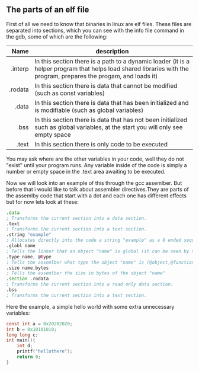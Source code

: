 ## The parts of an elf file

First of all we need to know that binaries in linux are elf files. These files are separated into sections, which you can see with the info file command in the gdb, some of which are the following:


|   Name   |                                            description                                                          |
|---------:|-----------------------------------------------------------------------------------------------------------------|
|.interp   |In this section there is a path to a dynamic loader (it is a helper program that helps load shared libraries with the program, prepares the progam, and loads it)                                                                              |
|.rodata   |In this section there is data that cannot be modified (such as const variables)                                  |
|.data     |In this section there is data that has been initialized and is modifiable (such as global variables)             |
|.bss      |In this section there is data that has not been initialized such as global variables, at the start you will only see empty space                                                                                                              |
|.text     |In this section there is only code to be executed                                                                |

You may ask where are the other variables in your code, well they do not "exist" until your program runs. Any variable inside of the code is simply a number or empty space in the .text area awaiting to be executed.

Now we will look into an example of this through the gcc assemlber. But before that i would like to talk about assembler directives.They are parts of the assemlby code that start with a dot and each one has different effects but for now lets look at these:

```asm
.data
; Transforms the current section into a data section.
.text
; Transforms the current section into a text section.
.string "example"
; Allocates directly into the code a string "example" as a 0 ended sequence of bytes.
.globl name
; Tells the linker that an object "name" is global (it can be seen by the rest of the code even if it is not in the same file) (it also creates the object)
.type name, @type
; Tells the assemlber what type the object "name" is (@object,@function)
.size name,bytes
; Tells the assemlber the size in bytes of the object "name"
.section .rodata
; Transforms the current section into a read only data section.
.bss
; Transforms the current section into a text section.
```

Here the example, a simple hello world with some extra unnecessary variables:

```c
const int a = 0x20202020;
int b = 0x10101010;
long long c;
int main(){
    int d;
    printf("hellothere");
    return 0;
}
```

